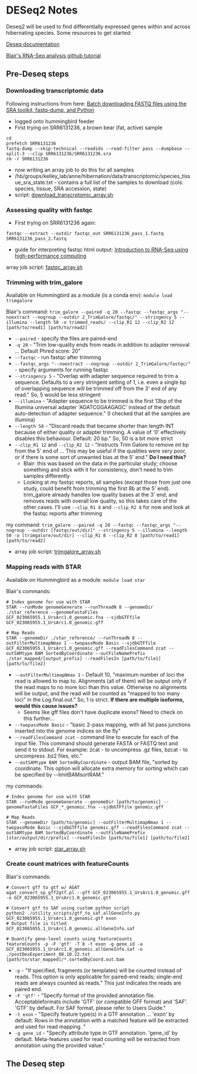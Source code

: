 # DESeq2 Notes

Deseq2 will be used to find differentially expressed genes within and across hibernating species. Some resources to get started:

[Deseq documentation](https://bioconductor.org/packages/devel/bioc/vignettes/DESeq2/inst/doc/DESeq2.html) 

[Blair's RNA-Seq analysis github tutorial](https://github.com/blairperry/midhib_feeding_uarctos#1-quality-trimming-mapping-and-processing-of-rna-seq-data)

## Pre-Deseq steps

### Downloading transcriptomic data

Following instructions from here: [Batch downloading FASTQ files using the SRA toolkit, fastq-dump, and Python](https://erilu.github.io/python-fastq-downloader/)
- logged onto hummingbird feeder
- First trying on SRR6131236, a brown bear (fat, active) sample
~~~
cd
prefetch SRR6131236
fastq-dump --skip-technical --readids --read-filter pass --dumpbase --split-3 --clip SRR6131236/SRR6131236.sra
rm -r SRR6131236
~~~
- now writing an array job to do this for all samples
- /hb/groups/kelley_lab/anne/hibernation/data/transcriptomic/species_tissue_sra_state.txt - contains a full list of the samples to download (cols: species, tissue, SRA accession, state)
- script: [download_transcrptomic_array.sh](https://github.com/aanakamo/kelleylab_rotation/blob/main/scripts/download_transcrptomic_array.sh)

### Assessing quality with fastqc
- First trying on SRR6131236 again:
~~~
fastqc --extract --outdir fastqc_out SRR6131236_pass_1.fastq SRR6131236_pass_2.fastq
~~~
- guide for interpreting fastqc html output: [Introduction to RNA-Seq using high-performance computing](https://hbctraining.github.io/Intro-to-rnaseq-hpc-salmon/lessons/qc_fastqc_assessment.html)

array job script: [fastqc_array.sh](https://github.com/aanakamo/kelleylab_rotation/blob/main/scripts/fastqc_array.sh)

### Trimming with trim_galore
Available on Hummingbird as a module (is a conda env): `module load trimgalore`

Blair's command:
`trim_galore --paired -q 20 --fastqc --fastqc_args "--noextract --nogroup --outdir 2_TrimGalore/fastqc/" --stringency 5 --illumina --length 50 -o trimmed_reads/ --clip_R1 12 --clip_R2 12 [path/to/read1] [path/to/read2]`
- `--paired` - specify the files are paired-end
- `-q 20` - "Trim low-quality ends from reads in addition to adapter removal ... Default Phred score: 20"
- `--fastqc` - run fastqc after trimming
- `--fastqc_args "--noextract --nogroup --outdir 2_TrimGalore/fastqc/"` - specify arguments for running fastqc
- `--stringency 5` - "Overlap with adapter sequence required to trim a sequence. Defaults to a very stringent setting of 1, i.e. even a single bp of overlapping sequence will be trimmed off from the 3' end of any read." So, 5 would be less stringent
- `--illumina` - "Adapter sequence to be trimmed is the first 13bp of the Illumina universal adapter 'AGATCGGAAGAGC' instead of the default auto-detection of adapter sequence." (I checked that all the samples are illumina)
- `--length 50` - "Discard reads that became shorter than length INT because of either quality or adapter trimming. A value of '0' effectively disables this behaviour. Default: 20 bp." So, 50 is a bit more strict
- `--clip_R1 12` and `--clip_R2 12` - "Instructs Trim Galore to remove *int* bp from the 5' end of ... This may be useful if the qualities were very poor, or if there is some sort of unwanted bias at the 5' end." **Do I need this?**
    - Blair: this was based on the data in the particular study; choose something and stick with it for consistency, don't need to trim samples differently
    - Looking at my fastqc reports, all samples (except those from just one study, could benefit from trimming the first 8b at the 5' end). trim_galore already handles low quality bases at the 3' end, and removes reads with overall low quality, so this takes care of the other cases. I'll use `--clip_R1 8` and `--clip_R2 8` for now and look at the fastqc reports after trimming 

my command: `trim_galore --paired -q 20 --fastqc --fastqc_args "--nogroup --outdir [fastqc/out/dir]" --stringency 5 --illumina --length 50 -o [trimgalore/out/dir] --clip_R1 8 --clip_R2 8 [path/to/read1] [path/to/read2]`
- array job script: [trimgalore_array.sh](https://github.com/aanakamo/kelleylab_rotation/blob/main/scripts/trimgalore_array.sh)

### Mapping reads with STAR
Available on Hummingbird as a module: `module load star`

Blair's commands:
~~~
# Index genome for use with STAR
STAR --runMode genomeGenerate --runThreadN 8 --genomeDir ./star_reference --genomeFastaFiles GCF_023065955.1_UrsArc1.0_genomic.fna --sjdbGTFfile GCF_023065955.1_UrsArc1.0_genomic.gff

# Map Reads
STAR --genomeDir ./star_reference/ --runThreadN 8 --outFilterMultimapNmax 1 --twopassMode Basic --sjdbGTFfile GCF_023065955.1_UrsArc1.0_genomic.gff --readFilesCommand zcat --outSAMtype BAM SortedByCoordinate --outFileNamePrefix ./star_mapped/[output_prefix] --readFilesIn [path/to/file1] [path/to/file2]
~~~
- `--outFilterMultimapNmax 1` - Default 10, "maximum number of loci the read is allowed to map to. Alignments (all of them) will be output only if the read maps to no more loci than this value. Otherwise no alignments will be output, and the read will be counted as "mapped to too many loci" in the Log.final.out." So, 1 is strict. **If there are multiple isoforms, would this cause issues?**
    - Seems like gff files don't have duplicate exons? Need to check on this further...
- `--twopassMode Basic` - "basic 2-pass mapping, with all 1st pass junctions inserted into the genome indices on the fly"
- `--readFilesCommand zcat` - command line to execute for each of the input file. This command should generate FASTA or FASTQ text and send it to stdout. For example: zcat - to uncompress .gz files, bzcat - to uncompress .bz2 files, etc." 
- `--outSAMtype BAM SortedByCoordinate` - output BAM file, "sorted by coordinate. This option will allocate extra memory for sorting which can be specified by --limitBAMsortRAM."

my commands:
~~~
# Index genome for use with STAR
STAR --runMode genomeGenerate --genomeDir [path/to/genomic] --genomeFastaFiles GCF_*_genomic.fna --sjdbGTFfile genomic.gff

# Map Reads
STAR --genomeDir [path/to/genomic] --outFilterMultimapNmax 1 --twopassMode Basic --sjdbGTFfile genomic.gff --readFilesCommand zcat --outSAMtype BAM SortedByCoordinate --outFileNamePrefix [star/output/dir/prefix] --readFilesIn [path/to/file1] [path/to/file2]
~~~
- array job script: [star_array.sh]()

### Create count matrices with featureCounts
Blair's commands:
~~~
# Convert gff to gtf w/ AGAT
agat_convert_sp_gff2gtf.pl --gff GCF_023065955.1_UrsArc1.0_genomic.gff -o GCF_023065955.1_UrsArc1.0_genomic.gtf

# Convert gtf to SAF using custom python script 
python2 ./utility_scripts/gtf_to_saf.allGeneInfo.py GCF_023065955.1_UrsArc1.0_genomic.gtf exon
# Output file is titled GCF_023065955.1_UrsArc1.0_genomic.allGeneInfo.saf

# Quantify gene-level counts using featureCounts
featureCounts -p -F 'gtf' -T 8 -t exon -g gene_id -a GCF_023065955.1_UrsArc1.0_genomic.allGeneInfo.saf -o ./postDexExperiment_08.10.22.txt [path/to/star_mapped]/*.sortedByCoord.out.bam
~~~
- `-p` - "If specified, fragments (or templates) will be counted instead of reads. This option is only applicable for paired-end reads; single-end reads are always counted as reads." This just indicates the reads are paired end.
- `-F 'gtf'` - "Specify format of the provided annotation file. Acceptableformats include 'GTF' (or compatible GFF format) and 'SAF'. 'GTF' by default. For SAF format, please refer to Users Guide."
- `-t exon` - "Specify feature type(s) in a GTF annotation ... 'exon' by default. Rows in the annotation with a matched feature will be extracted and used for read mapping. "
- `-g gene_id` - "Specify attribute type in GTF annotation. 'gene_id' by default. Meta-features used for read counting will be extracted from annotation using the provided value."

## The Deseq step

